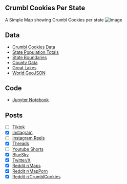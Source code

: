 ## Crumbl Cookies Per State
A Simple Map showing Crumbl Cookies per state
![Image](https://drive.google.com/uc?export=view&id=17MQmdCXuv6fGzAu5cw4KUWUnwE0dpT7P)

## Data
* [Crumbl Cookies Data](https://crumblcookies.com/stores)
* [State Population Totals](https://www.census.gov/data/tables/time-series/demo/popest/2020s-state-total.html)
* [State Boundaries](https://www.census.gov/geographies/mapping-files/time-series/geo/carto-boundary-file.html)
* [County Data](https://www.census.gov/geographies/mapping-files/time-series/geo/carto-boundary-file.html)
* [Great Lakes](https://usicecenter.gov/Products/GreatLakesData)
* [World GeoJSON](https://public.opendatasoft.com/explore/dataset/world-administrative-boundaries/export/?flg=en-us)

## Code
* [Jupyter Notebook](FormatData.ipynb)

## Posts
- [ ] [Tiktok]()
- [x] [Instagram](https://www.instagram.com/p/DNMMccfzzG5/)
- [ ] [Instagram Reels]()
- [x] [Threads](https://www.threads.com/@vinemapper/post/DNMMdEWzDPW)
- [ ] [Youtube Shorts]()
- [x] [BlueSky](https://bsky.app/profile/vinemapper.bsky.social/post/3lw3bvon7is24)
- [x] [Twitter/X](https://x.com/VineMapper/status/1954664701704765908)
- [x] [Reddit r/Maps](https://www.reddit.com/r/Maps/comments/1mmvhbd/crumbl_cookies_per_state/)
- [x] [Reddit r/MapPorn](https://www.reddit.com/r/MapPorn/comments/1mmvh0k/crumbl_cookies_per_state/)
- [x] [Reddit r/CrumblCookies](https://www.reddit.com/r/CrumblCookies/comments/1mmvivg/crumbl_cookies_per_state/)

